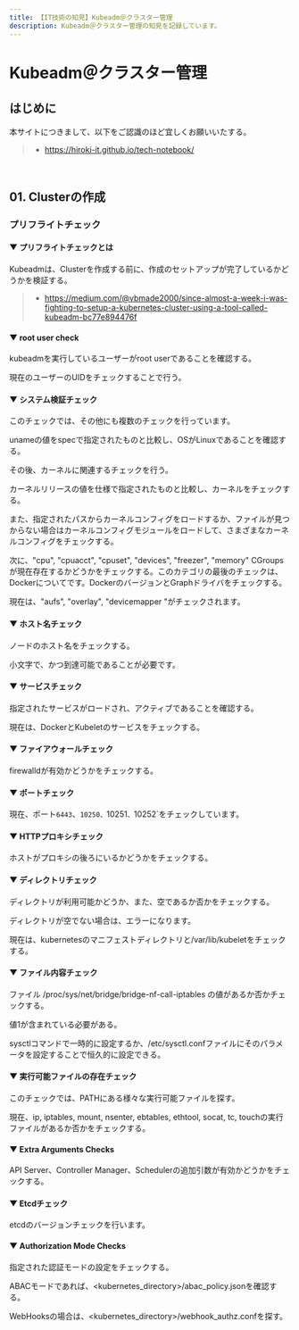 ```yaml
---
title: 【IT技術の知見】Kubeadm＠クラスター管理
description: Kubeadm＠クラスター管理の知見を記録しています。
---
```


# Kubeadm＠クラスター管理

## はじめに

本サイトにつきまして、以下をご認識のほど宜しくお願いいたする。

> - https://hiroki-it.github.io/tech-notebook/

<br>

## 01. Clusterの作成

### プリフライトチェック

#### ▼ プリフライトチェックとは

Kubeadmは、Clusterを作成する前に、作成のセットアップが完了しているかどうかを検証する。

> - https://medium.com/@vbmade2000/since-almost-a-week-i-was-fighting-to-setup-a-kubernetes-cluster-using-a-tool-called-kubeadm-bc77e894476f

#### ▼ root user check

kubeadmを実行しているユーザーがroot userであることを確認する。

現在のユーザーのUIDをチェックすることで行う。

#### ▼ システム検証チェック

このチェックでは、その他にも複数のチェックを行っています。

unameの値をspecで指定されたものと比較し、OSがLinuxであることを確認する。

その後、カーネルに関連するチェックを行う。

カーネルリリースの値を仕様で指定されたものと比較し、カーネルをチェックする。

また、指定されたパスからカーネルコンフィグをロードするか、ファイルが見つからない場合はカーネルコンフィグモジュールをロードして、さまざまなカーネルコンフィグをチェックする。

次に、"cpu", "cpuacct", "cpuset", "devices", "freezer", "memory" CGroups が現在存在するかどうかをチェックする。このカテゴリの最後のチェックは、Dockerについてです。DockerのバージョンとGraphドライバをチェックする。

現在は、"aufs", "overlay", "devicemapper "がチェックされます。

#### ▼ ホスト名チェック

ノードのホスト名をチェックする。

小文字で、かつ到達可能であることが必要です。

#### ▼ サービスチェック

指定されたサービスがロードされ、アクティブであることを確認する。

現在は、DockerとKubeletのサービスをチェックする。

#### ▼ ファイアウォールチェック

firewalldが有効かどうかをチェックする。

#### ▼ ポートチェック

現在、ポート`6443`、`10250、`10251`、`10252`をチェックしています。

#### ▼ HTTPプロキシチェック

ホストがプロキシの後ろにいるかどうかをチェックする。

#### ▼ ディレクトリチェック

ディレクトリが利用可能かどうか、また、空であるか否かをチェックする。

ディレクトリが空でない場合は、エラーになります。

現在は、kubernetesのマニフェストディレクトリと/var/lib/kubeletをチェックする。

#### ▼ ファイル内容チェック

ファイル /proc/sys/net/bridge/bridge-nf-call-iptables の値があるか否かチェックする。

値1が含まれている必要がある。

sysctlコマンドで一時的に設定するか、/etc/sysctl.confファイルにそのパラメータを設定することで恒久的に設定できる。

#### ▼ 実行可能ファイルの存在チェック

このチェックでは、PATHにある様々な実行可能ファイルを探す。

現在、ip, iptables, mount, nsenter, ebtables, ethtool, socat, tc, touchの実行ファイルがあるか否かをチェックする。

#### ▼ Extra Arguments Checks

API Server、Controller Manager、Schedulerの追加引数が有効かどうかをチェックする。

#### ▼ Etcdチェック

etcdのバージョンチェックを行います。

#### ▼ Authorization Mode Checks

指定された認証モードの設定をチェックする。

ABACモードであれば、<kubernetes_directory>/abac_policy.jsonを確認する。

WebHooksの場合は、<kubernetes_directory>/webhook_authz.confを探す。

<br>

